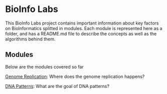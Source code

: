 # BioInfo Labs

This BioInfo Labs project contains important information about key factors on BioInformatics splitted in modules. Each module is represented here as a folder, and has a README.md file to describe the concepts as well as the algorithms behind them.

## Modules

Below are the modules covered so far

[Genome Replication](/genome-replication/README.md): Where does the genome replication happens?

[DNA Patterns](/dna-patterns/README.md): What are the goal of DNA patterns?